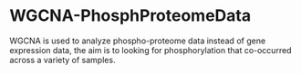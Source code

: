 # WGCNA-PhosphProteomeData
WGCNA is used to analyze phospho-proteome data instead of gene expression data, the aim is to looking for phosphorylation that co-occurred across a variety of samples. 

